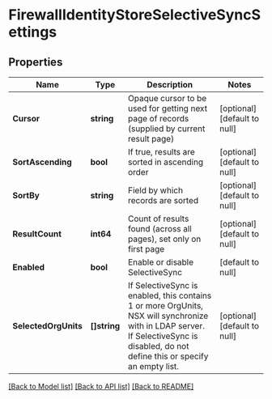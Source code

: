 # FirewallIdentityStoreSelectiveSyncSettings

## Properties
Name | Type | Description | Notes
------------ | ------------- | ------------- | -------------
**Cursor** | **string** | Opaque cursor to be used for getting next page of records (supplied by current result page) | [optional] [default to null]
**SortAscending** | **bool** | If true, results are sorted in ascending order | [optional] [default to null]
**SortBy** | **string** | Field by which records are sorted | [optional] [default to null]
**ResultCount** | **int64** | Count of results found (across all pages), set only on first page | [optional] [default to null]
**Enabled** | **bool** | Enable or disable SelectiveSync | [default to null]
**SelectedOrgUnits** | **[]string** | If SelectiveSync is enabled, this contains 1 or more OrgUnits, NSX will synchronize with in LDAP server. If SelectiveSync is disabled, do not define this or specify an empty list.  | [optional] [default to null]

[[Back to Model list]](../README.md#documentation-for-models) [[Back to API list]](../README.md#documentation-for-api-endpoints) [[Back to README]](../README.md)

